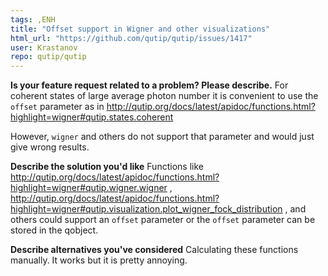 ```yaml
---
tags: ,ENH
title: "Offset support in Wigner and other visualizations"
html_url: "https://github.com/qutip/qutip/issues/1417"
user: Krastanov
repo: qutip/qutip
---
```


**Is your feature request related to a problem? Please describe.**
For coherent states of large average photon number it is convenient to use the `offset` parameter as in http://qutip.org/docs/latest/apidoc/functions.html?highlight=wigner#qutip.states.coherent

However, `wigner` and others do not support that parameter and would just give wrong results.

**Describe the solution you'd like**
Functions like http://qutip.org/docs/latest/apidoc/functions.html?highlight=wigner#qutip.wigner.wigner , http://qutip.org/docs/latest/apidoc/functions.html?highlight=wigner#qutip.visualization.plot_wigner_fock_distribution , and others could support an `offset` parameter or the `offset` parameter can be stored in the qobject.

**Describe alternatives you've considered**
Calculating these functions manually. It works but it is pretty annoying.